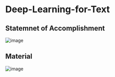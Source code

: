 # Deep-Learning-for-Text

## Statemnet of Accomplishment
![image](https://github.com/sondosaabed/Deep-Learning-for-Text/assets/65151701/4be199c5-6583-40af-8efb-e1fa0954ba15)

## Material 
![image](https://github.com/sondosaabed/Deep-Learning-for-Text/assets/65151701/1575617d-ad04-4a39-8205-4472775e47b5)

